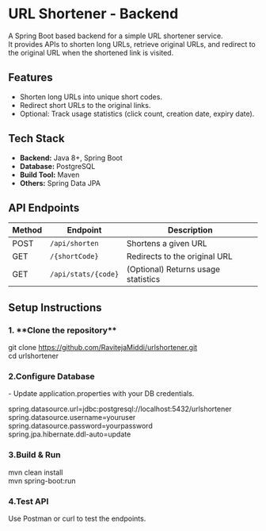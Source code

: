 # URL Shortener - Backend

A Spring Boot based backend for a simple URL shortener service.  
It provides APIs to shorten long URLs, retrieve original URLs, and redirect to the original URL when the shortened link is visited.

## Features
- Shorten long URLs into unique short codes.
- Redirect short URLs to the original links.
- Optional: Track usage statistics (click count, creation date, expiry date).

## Tech Stack
- **Backend:** Java 8+, Spring Boot
- **Database:** PostgreSQL 
- **Build Tool:** Maven
- **Others:** Spring Data JPA

## API Endpoints
| Method | Endpoint             | Description |
|--------|----------------------|-------------|
| POST   | `/api/shorten`       | Shortens a given URL |
| GET    | `/{shortCode}`       | Redirects to the original URL |
| GET    | `/api/stats/{code}`  | (Optional) Returns usage statistics |

## Setup Instructions
<h3>1. **Clone the repository**</h3>
 
   git clone https://github.com/RavitejaMiddi/urlshortener.git</br>
   cd urlshortener


<h3>2.Configure Database</h3>
- Update application.properties with your DB credentials.
  
spring.datasource.url=jdbc:postgresql://localhost:5432/urlshortener </br>
spring.datasource.username=youruser</br>
spring.datasource.password=yourpassword</br>
spring.jpa.hibernate.ddl-auto=update


<h3>3.Build & Run</h3>

mvn clean install</br>
mvn spring-boot:run


<h3>4.Test API</h3>

Use Postman or curl to test the endpoints.
